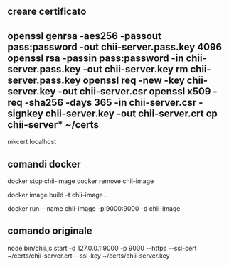 ## creare certificato

openssl genrsa -aes256 -passout pass:password -out chii-server.pass.key 4096
openssl rsa -passin pass:password -in chii-server.pass.key -out chii-server.key
rm chii-server.pass.key
openssl req -new -key chii-server.key -out chii-server.csr
openssl x509 -req -sha256 -days 365 -in chii-server.csr -signkey chii-server.key -out chii-server.crt
cp chii-server\* ~/certs
---

mkcert localhost

## comandi docker

docker stop chii-image
docker remove chii-image

docker image build -t chii-image .

docker run --name chii-image -p 9000:9000 -d chii-image

## comando originale

node bin/chii.js start -d 127.0.0.1:9000 -p 9000 --https --ssl-cert ~/certs/chii-server.crt --ssl-key ~/certs/chii-server.key
